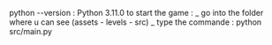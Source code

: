 python --version : Python 3.11.0
to start the game : _ go into the folder where u can see (assets - levels - src)
                    _ type the commande : python src/main.py 
